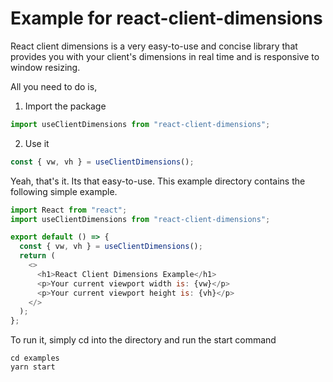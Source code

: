 # Example for react-client-dimensions

React client dimensions is a very easy-to-use and concise library that provides you with your client's dimensions in real time and is responsive to window resizing.

All you need to do is,

1. Import the package

```js
import useClientDimensions from "react-client-dimensions";
```

2. Use it

```js
const { vw, vh } = useClientDimensions();
```

Yeah, that's it. Its that easy-to-use. This example directory contains the following simple example.

```js
import React from "react";
import useClientDimensions from "react-client-dimensions";

export default () => {
  const { vw, vh } = useClientDimensions();
  return (
    <>
      <h1>React Client Dimensions Example</h1>
      <p>Your current viewport width is: {vw}</p>
      <p>Your current viewport height is: {vh}</p>
    </>
  );
};
```

To run it, simply cd into the directory and run the start command

```
cd examples
yarn start
```
